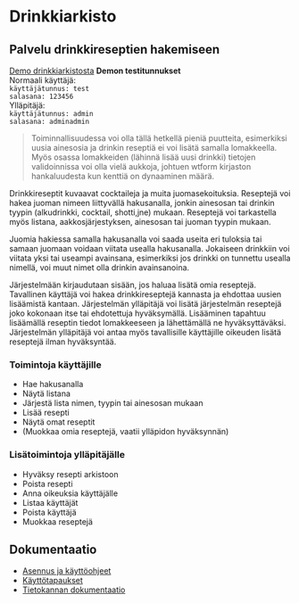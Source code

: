 # Drinkkiarkisto

## Palvelu drinkkireseptien hakemiseen

[Demo drinkkiarkistosta](https://drinkarchive.herokuapp.com/)
**Demon testitunnukset**  
Normaali käyttäjä:  
`käyttäjätunnus: test`  
`salasana: 123456`  
Ylläpitäjä:  
`käyttäjätunnus: admin`  
`salasana: adminadmin`

>Toiminnallisuudessa voi olla tällä hetkellä pieniä puutteita, esimerkiksi uusia ainesosia ja drinkin reseptiä ei voi lisätä samalla lomakkeella. Myös osassa lomakkeiden (lähinnä lisää uusi drinkki) tietojen validoinnissa voi olla vielä aukkoja, johtuen wtform kirjaston hankaluudesta kun kenttiä on dynaaminen määrä.

Drinkkireseptit kuvaavat cocktaileja ja muita juomasekoituksia. Reseptejä voi hakea juoman nimeen liittyvällä hakusanalla, jonkin ainesosan tai drinkin tyypin (alkudrinkki, cocktail, shotti,jne) mukaan. Reseptejä voi tarkastella myös listana, aakkosjärjestyksen, ainesosan tai juoman tyypin mukaan. 

Juomia hakiessa samalla hakusanalla voi saada useita eri tuloksia tai samaan juomaan voidaan viitata usealla hakusanalla. Jokaiseen drinkkiin voi viitata yksi tai useampi avainsana, esimerkiksi jos drinkki on tunnettu usealla nimellä, voi muut nimet olla drinkin avainsanoina. 

Järjestelmään kirjaudutaan sisään, jos haluaa lisätä omia reseptejä. Tavallinen käyttäjä voi hakea drinkkireseptejä kannasta ja ehdottaa uusien lisäämistä kantaan. Järjestelmän ylläpitäjä voi lisätä järjestelmän reseptejä joko kokonaan itse tai ehdotettuja hyväksymällä. Lisääminen tapahtuu lisäämällä reseptin tiedot lomakkeeseen ja lähettämällä ne hyväksyttäväksi. Järjestelmän ylläpitäjä voi antaa myös tavallisille käyttäjille oikeuden lisätä reseptejä ilman hyväksyntää.

### Toimintoja käyttäjille
* Hae hakusanalla
* Näytä listana
* Järjestä lista nimen, tyypin tai ainesosan mukaan
* Lisää resepti
* Näytä omat reseptit
* (Muokkaa omia reseptejä, vaatii ylläpidon hyväksynnän)
### Lisätoimintoja ylläpitäjälle
* Hyväksy resepti arkistoon
* Poista resepti
* Anna oikeuksia käyttäjälle
* Listaa käyttäjät
* Poista käyttäjä
* Muokkaa reseptejä

## Dokumentaatio
* [Asennus ja käyttöohjeet](documentation/install.md)
* [Käyttötapaukset](documentation/userstory.md)
* [Tietokannan dokumentaatio](documentation/database.md)